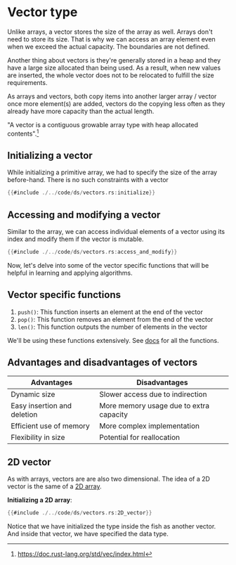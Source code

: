 # Vector type
Unlike arrays, a vector stores the size of the array as well. Arrays don't need to store its size. That is why we can access an array element even when we exceed the actual capacity. The boundaries are not defined.

Another thing about vectors is they're generally stored in a heap and they have a large size allocated than being used. As a result, when new values are inserted, the whole vector does not to be relocated to fulfill the size requirements.

As arrays and vectors, both copy items into another larger array / vector once more element(s) are added, vectors do the copying less often as they already have more capacity than the actual length.

"A vector is a contiguous growable array type with heap allocated contents".[^1]

## Initializing a vector
While initializing a primitive array, we had to specify the size of the array before-hand. There is no such constraints with a vector

```rust
{{#include ./../code/ds/vectors.rs:initialize}}
```

## Accessing and modifying a vector
Similar to the array, we can access individual elements of a vector using its index and modify them if the vector is mutable.
```rust
{{#include ./../code/ds/vectors.rs:access_and_modify}}
```

Now, let's delve into some of the vector specific functions that will be helpful in learning and applying algorithms.

## Vector specific functions

1. `push()`: This function inserts an element at the end of the vector
2. `pop()`: This function removes an element from the end of the vector
3. `len()`: This function outputs the number of elements in the vector

We'll be using these functions extensively. See [docs](https://doc.rust-lang.org/std/vec/struct.Vec.html) for all the functions.

## Advantages and disadvantages of vectors
| **Advantages** | **Disadvantages** |
| --- | --- |
| Dynamic size | Slower access due to indirection |
| Easy insertion and deletion | More memory usage due to extra capacity |
| Efficient use of memory | More complex implementation |
| Flexibility in size | Potential for reallocation |


## 2D vector
As with arrays, vectors are are also two dimensional. The idea of a 2D vector is the same of a [2D array](./primitive.md#2d-array).

**Initializing a 2D array**:
```rust
{{#include ./../code/ds/vectors.rs:2D_vector}}
```

Notice that we have initialized the type inside the fish as another vector. And inside that vector, we have specified the data type.

[^1]: <https://doc.rust-lang.org/std/vec/index.html>